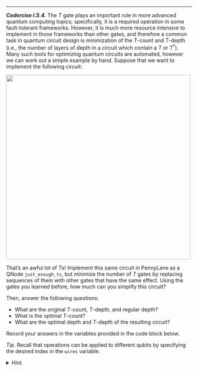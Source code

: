 ---

***Codercise I.5.4.*** The $T$ gate plays an important role in more advanced
   quantum computing topics; specifically, it is a required operation in some
   fault-tolerant frameworks. However, it is much more resource intensive to
   implement in those frameworks than other gates, and therefore a common task
   in quantum circuit design is minimization of the $T$-count and $T$-depth
   (i.e., the number of layers of depth in a circuit which contain a
   $T$ or $T^\dagger$). Many such tools for optimizing quantum circuits are
   automated, however we can work out a simple example by hand. Suppose that we
   want to implement the following circuit:


<img src="pics/t-optimization-before.svg" alt="" width="500px">

That’s an awful lot of $T$s! Implement this same circuit in PennyLane as a QNode
`just_enough_ts`, but minimize the number of $T$ gates by replacing sequences of
them with other gates that have the same effect. Using the gates you learned
before, how much can you simplify this circuit?

Then, answer the following questions:

 - What are the original $T$-count, $T$-depth, and regular depth? 
 - What is the optimal $T$-count? 
 - What are the optimal depth and $T$-depth of the resulting circuit?

Record your answers in the variables provided in the code block below.

*Tip*. Recall that operations can be applied to different qubits by specifying
 the desired index in the `wires` variable.

<details>
  <summary><i>Hint.</i></summary>

If you're not sure where to start making simplifications, consider the
following. $T$, $S$, and $Z$ are all special cases of a rotation. Their rotation
angles are $\pi/4$, $\pi/2$, and $\pi$ respectively. Given these angles, what
would happen if you apply $T$ twice? Or $S$ twice?

</details>
